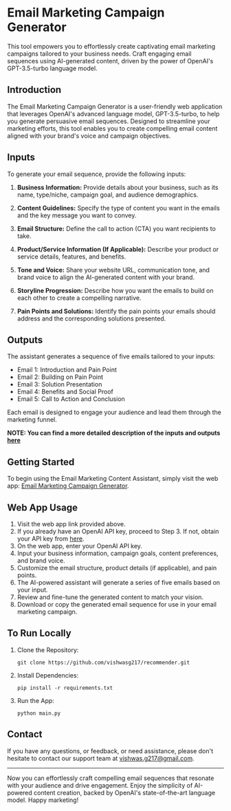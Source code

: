 # Email Marketing Campaign Generator

This tool empowers you to effortlessly create captivating email marketing campaigns tailored to your business needs. Craft engaging email sequences using AI-generated content, driven by the power of OpenAI's GPT-3.5-turbo language model.

## Introduction

The Email Marketing Campaign Generator is a user-friendly web application that leverages OpenAI's advanced language model, GPT-3.5-turbo, to help you generate persuasive email sequences. Designed to streamline your marketing efforts, this tool enables you to create compelling email content aligned with your brand's voice and campaign objectives.

## Inputs

To generate your email sequence, provide the following inputs:

1. **Business Information:** Provide details about your business, such as its name, type/niche, campaign goal, and audience demographics.

2. **Content Guidelines:** Specify the type of content you want in the emails and the key message you want to convey.

3. **Email Structure:** Define the call to action (CTA) you want recipients to take.

4. **Product/Service Information (If Applicable):** Describe your product or service details, features, and benefits.

5. **Tone and Voice:** Share your website URL, communication tone, and brand voice to align the AI-generated content with your brand.

6. **Storyline Progression:** Describe how you want the emails to build on each other to create a compelling narrative.

7. **Pain Points and Solutions:** Identify the pain points your emails should address and the corresponding solutions presented.

## Outputs

The assistant generates a sequence of five emails tailored to your inputs:

- Email 1: Introduction and Pain Point
- Email 2: Building on Pain Point
- Email 3: Solution Presentation
- Email 4: Benefits and Social Proof
- Email 5: Call to Action and Conclusion

Each email is designed to engage your audience and lead them through the marketing funnel.

**NOTE: You can find a more detailed description of the inputs and outputs [here](docs/features.md)**

## Getting Started

To begin using the Email Marketing Content Assistant, simply visit the web app: [Email Marketing Campaign Generator](https://recommender-kvsn.onrender.com/).

## Web App Usage

1. Visit the web app link provided above.
2. If you already have an OpenAI API key, proceed to Step 3. If not, obtain your API key from [here](https://platform.openai.com/account/api-keys).
3. On the web app, enter your OpenAI API key.
4. Input your business information, campaign goals, content preferences, and brand voice.
5. Customize the email structure, product details (if applicable), and pain points.
6. The AI-powered assistant will generate a series of five emails based on your input.
7. Review and fine-tune the generated content to match your vision.
8. Download or copy the generated email sequence for use in your email marketing campaign.



## To Run Locally

1. Clone the Repository:
   ```
   git clone https://github.com/vishwasg217/recommender.git
   ```
2. Install Dependencies:
   ```
   pip install -r requirements.txt
   ```
3. Run the App:
   ```
   python main.py
   ```

## Contact

If you have any questions, or feedback, or need assistance, please don't hesitate to contact our support team at [vishwas.g217@gmail.com](mailto:vishwas.g217@gmail.com).

---

Now you can effortlessly craft compelling email sequences that resonate with your audience and drive engagement. Enjoy the simplicity of AI-powered content creation, backed by OpenAI's state-of-the-art language model. Happy marketing!
